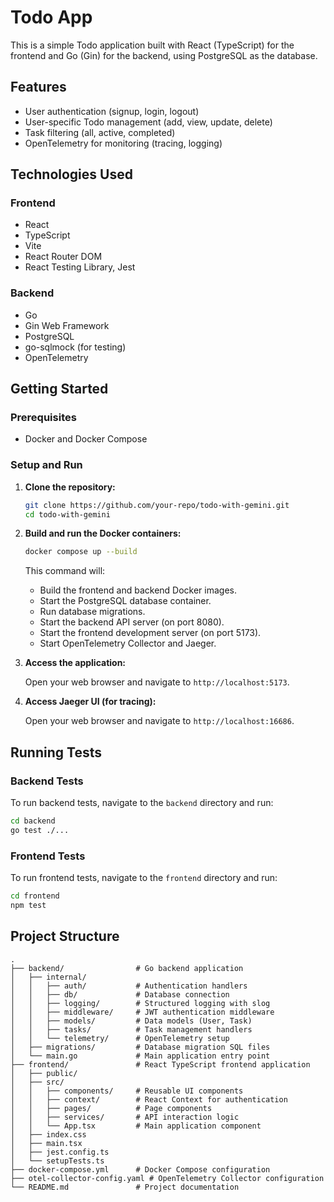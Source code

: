 # Todo App

This is a simple Todo application built with React (TypeScript) for the frontend and Go (Gin) for the backend, using PostgreSQL as the database.

## Features

- User authentication (signup, login, logout)
- User-specific Todo management (add, view, update, delete)
- Task filtering (all, active, completed)
- OpenTelemetry for monitoring (tracing, logging)

## Technologies Used

### Frontend
- React
- TypeScript
- Vite
- React Router DOM
- React Testing Library, Jest

### Backend
- Go
- Gin Web Framework
- PostgreSQL
- go-sqlmock (for testing)
- OpenTelemetry

## Getting Started

### Prerequisites

- Docker and Docker Compose

### Setup and Run

1.  **Clone the repository:**

    ```bash
    git clone https://github.com/your-repo/todo-with-gemini.git
    cd todo-with-gemini
    ```

2.  **Build and run the Docker containers:**

    ```bash
    docker compose up --build
    ```

    This command will:
    -   Build the frontend and backend Docker images.
    -   Start the PostgreSQL database container.
    -   Run database migrations.
    -   Start the backend API server (on port 8080).
    -   Start the frontend development server (on port 5173).
    -   Start OpenTelemetry Collector and Jaeger.

3.  **Access the application:**

    Open your web browser and navigate to `http://localhost:5173`.

4.  **Access Jaeger UI (for tracing):**

    Open your web browser and navigate to `http://localhost:16686`.

## Running Tests

### Backend Tests

To run backend tests, navigate to the `backend` directory and run:

```bash
cd backend
go test ./...
```

### Frontend Tests

To run frontend tests, navigate to the `frontend` directory and run:

```bash
cd frontend
npm test
```

## Project Structure

```
.
├── backend/                # Go backend application
│   ├── internal/
│   │   ├── auth/           # Authentication handlers
│   │   ├── db/             # Database connection
│   │   ├── logging/        # Structured logging with slog
│   │   ├── middleware/     # JWT authentication middleware
│   │   ├── models/         # Data models (User, Task)
│   │   ├── tasks/          # Task management handlers
│   │   └── telemetry/      # OpenTelemetry setup
│   ├── migrations/         # Database migration SQL files
│   └── main.go             # Main application entry point
├── frontend/               # React TypeScript frontend application
│   ├── public/
│   ├── src/
│   │   ├── components/     # Reusable UI components
│   │   ├── context/        # React Context for authentication
│   │   ├── pages/          # Page components
│   │   ├── services/       # API interaction logic
│   │   └── App.tsx         # Main application component
│   ├── index.css
│   ├── main.tsx
│   ├── jest.config.ts
│   └── setupTests.ts
├── docker-compose.yml      # Docker Compose configuration
├── otel-collector-config.yaml # OpenTelemetry Collector configuration
└── README.md               # Project documentation
```
